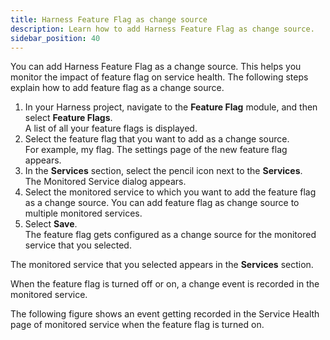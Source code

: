 ```yaml
---
title: Harness Feature Flag as change source
description: Learn how to add Harness Feature Flag as change source.
sidebar_position: 40
---
```



You can add Harness Feature Flag as a change source. This helps you monitor the impact of feature flag on service health. The following steps explain how to add feature flag as a change source.

1. In your Harness project, navigate to the **Feature Flag** module, and then select **Feature Flags**.  
   A list of all your feature flags is displayed.
2. Select the feature flag that you want to add as a change source.  
   For example, my flag.
   The settings page of the new feature flag appears.
3. In the **Services** section, select the pencil icon next to the **Services**.  
   The Monitored Service dialog appears.
4. Select the monitored service to which you want to add the feature flag as a change source. You can add feature flag as change source to multiple monitored services. 
5. Select **Save**.  
   The feature flag gets configured as a change source for the monitored service that you selected.  
   
The monitored service that you selected appears in the **Services** section.

When the feature flag is turned off or on, a change event is recorded in the monitored service.

The following figure shows an event getting recorded in the Service Health page of monitored service when the feature flag is turned on.
